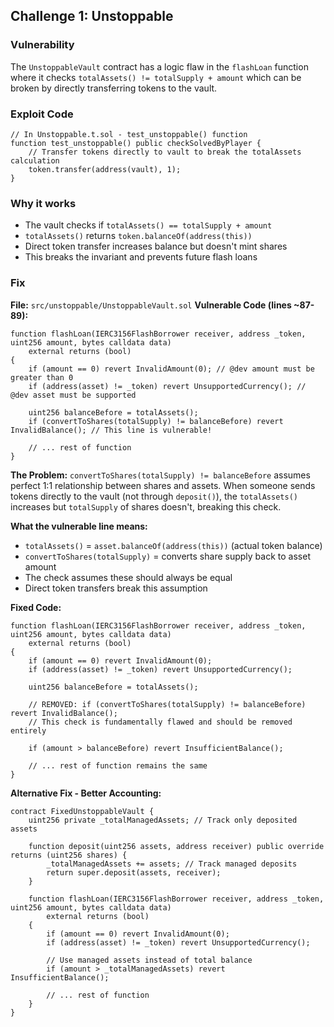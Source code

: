 ## Challenge 1: Unstoppable

### Vulnerability
The `UnstoppableVault` contract has a logic flaw in the `flashLoan` function where it checks `totalAssets() != totalSupply + amount` which can be broken by directly transferring tokens to the vault.

### Exploit Code
```solidity
// In Unstoppable.t.sol - test_unstoppable() function
function test_unstoppable() public checkSolvedByPlayer {
    // Transfer tokens directly to vault to break the totalAssets calculation
    token.transfer(address(vault), 1);
}
```

### Why it works
- The vault checks if `totalAssets() == totalSupply + amount`
- `totalAssets()` returns `token.balanceOf(address(this))`
- Direct token transfer increases balance but doesn't mint shares
- This breaks the invariant and prevents future flash loans

### Fix
**File:** `src/unstoppable/UnstoppableVault.sol`
**Vulnerable Code (lines ~87-89):**
```solidity
function flashLoan(IERC3156FlashBorrower receiver, address _token, uint256 amount, bytes calldata data)
    external returns (bool)
{
    if (amount == 0) revert InvalidAmount(0); // @dev amount must be greater than 0
    if (address(asset) != _token) revert UnsupportedCurrency(); // @dev asset must be supported

    uint256 balanceBefore = totalAssets();
    if (convertToShares(totalSupply) != balanceBefore) revert InvalidBalance(); // This line is vulnerable!
    
    // ... rest of function
}
```

**The Problem:** `convertToShares(totalSupply) != balanceBefore` assumes perfect 1:1 relationship between shares and assets. When someone sends tokens directly to the vault (not through `deposit()`), the `totalAssets()` increases but `totalSupply` of shares doesn't, breaking this check.

**What the vulnerable line means:**
- `totalAssets()` = `asset.balanceOf(address(this))` (actual token balance)  
- `convertToShares(totalSupply)` = converts share supply back to asset amount
- The check assumes these should always be equal
- Direct token transfers break this assumption

**Fixed Code:**
```solidity
function flashLoan(IERC3156FlashBorrower receiver, address _token, uint256 amount, bytes calldata data)
    external returns (bool)
{
    if (amount == 0) revert InvalidAmount(0);
    if (address(asset) != _token) revert UnsupportedCurrency();

    uint256 balanceBefore = totalAssets();
    
    // REMOVED: if (convertToShares(totalSupply) != balanceBefore) revert InvalidBalance();
    // This check is fundamentally flawed and should be removed entirely
    
    if (amount > balanceBefore) revert InsufficientBalance();

    // ... rest of function remains the same
}
```

**Alternative Fix - Better Accounting:**
```solidity
contract FixedUnstoppableVault {
    uint256 private _totalManagedAssets; // Track only deposited assets
    
    function deposit(uint256 assets, address receiver) public override returns (uint256 shares) {
        _totalManagedAssets += assets; // Track managed deposits
        return super.deposit(assets, receiver);
    }
    
    function flashLoan(IERC3156FlashBorrower receiver, address _token, uint256 amount, bytes calldata data)
        external returns (bool)
    {
        if (amount == 0) revert InvalidAmount(0);
        if (address(asset) != _token) revert UnsupportedCurrency();
        
        // Use managed assets instead of total balance
        if (amount > _totalManagedAssets) revert InsufficientBalance();
        
        // ... rest of function
    }
}
```
